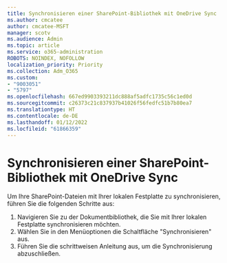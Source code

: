 ```yaml
---
title: Synchronisieren einer SharePoint-Bibliothek mit OneDrive Sync
ms.author: cmcatee
author: cmcatee-MSFT
manager: scotv
ms.audience: Admin
ms.topic: article
ms.service: o365-administration
ROBOTS: NOINDEX, NOFOLLOW
localization_priority: Priority
ms.collection: Adm_O365
ms.custom:
- "9003051"
- "5797"
ms.openlocfilehash: 667ed9903393211dc888af5adfc1735c56c1ed0d
ms.sourcegitcommit: c26373c21c837937b41026f56fedfc51b7b80ea7
ms.translationtype: HT
ms.contentlocale: de-DE
ms.lasthandoff: 01/12/2022
ms.locfileid: "61866359"
---
```

# <a name="sync-a-sharepoint-library-with-onedrive-sync"></a>Synchronisieren einer SharePoint-Bibliothek mit OneDrive Sync

Um Ihre SharePoint-Dateien mit Ihrer lokalen Festplatte zu synchronisieren, führen Sie die folgenden Schritte aus:

1. Navigieren Sie zu der Dokumentbibliothek, die Sie mit Ihrer lokalen Festplatte synchronisieren möchten.
2. Wählen Sie in den Menüoptionen die Schaltfläche "Synchronisieren" aus.
3. Führen Sie die schrittweisen Anleitung aus, um die Synchronisierung abzuschließen.